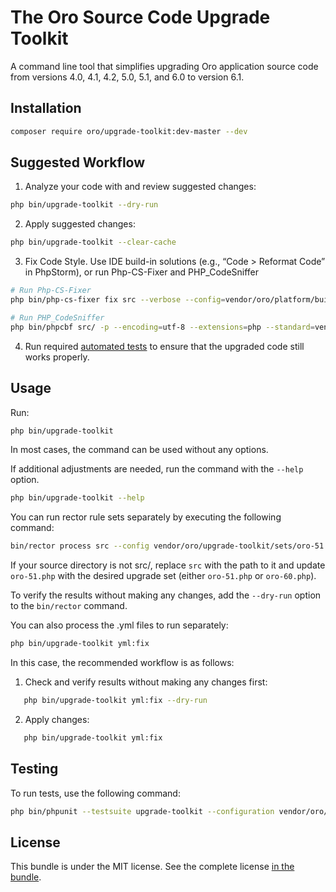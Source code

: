 # The Oro Source Code Upgrade Toolkit

A command line tool that simplifies upgrading Oro application source code from versions 4.0, 4.1, 4.2, 5.0, 5.1, and 6.0 to version 6.1.

Installation
------------

```bash
composer require oro/upgrade-toolkit:dev-master --dev
```

Suggested Workflow
------------------

1. Analyze your code with and review suggested changes:

```bash
php bin/upgrade-toolkit --dry-run
```

2. Apply suggested changes:

```bash
php bin/upgrade-toolkit --clear-cache
```

3. Fix Code Style. Use IDE build-in solutions (e.g., “Code > Reformat Code” in PhpStorm), or run Php-CS-Fixer and PHP_CodeSniffer
   
```bash
# Run Php-CS-Fixer 
php bin/php-cs-fixer fix src --verbose --config=vendor/oro/platform/build/.php-cs-fixer.php

# Run PHP_CodeSniffer
php bin/phpcbf src/ -p --encoding=utf-8 --extensions=php --standard=vendor/oro/platform/build/Oro/phpcs.xml
```

4. Run required [automated  tests](https://doc.oroinc.com/backend/automated-tests/) to ensure that the upgraded code still works properly.


Usage
-----

Run:
```bash
php bin/upgrade-toolkit
```
In most cases, the command can be used without any options.

If additional adjustments are needed, run the command with the `--help` option.

```bash
php bin/upgrade-toolkit --help
```

You can run rector rule sets separately by executing the following command:

```bash
bin/rector process src --config vendor/oro/upgrade-toolkit/sets/oro-51.php
```

If your source directory is not src/, replace `src` with the path to it and update `oro-51.php` with the desired upgrade set (either `oro-51.php` or `oro-60.php`).

To verify the results without making any changes, add the `--dry-run` option to the `bin/rector` command.

You can also process the .yml files to run separately:
```bash
php bin/upgrade-toolkit yml:fix
```
In this case, the recommended workflow is as follows:

1. Check and verify results without making any changes first:
```bash
   php bin/upgrade-toolkit yml:fix --dry-run
```

2. Apply changes:
```bash
   php bin/upgrade-toolkit yml:fix
```

Testing
-------

To run tests, use the following command:

```bash
php bin/phpunit --testsuite upgrade-toolkit --configuration vendor/oro/upgrade-toolkit/phpunit.xml.dist
```

License
-------

This bundle is under the MIT license. See the complete license [in the bundle](LICENSE).
